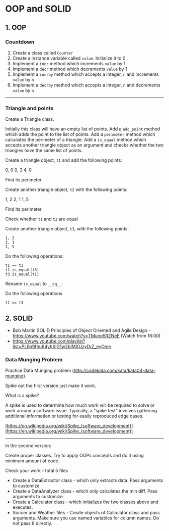 # OOP and SOLID

## 1. OOP

### Countdown

1. Create a class called `Counter`
2. Create a instance variable called `value`. Initialize it to 0
3. Implement a `incr` method which increments `value` by 1
4. Implement a `decr` method which decrements `value` by 1
5. Implement a `incrby` method which accepts a integer, `n` and increments `value` by `n`
6. Implement a `decrby` method which accepts a integer, `n` and decrements `value` by `n`

__________

### Triangle and points


Create a Triangle class.

Initially this class will have an empty list of points.
Add a `add_point` method which adds the point to the list of points.
Add a `perimeter` method which calculates the perimeter of a triangle.
Add a `is_equal` method which accepts another triangle object as an argument and checks whether the two triangles have the same list of points.

Create a triangle object, `t1` and add the following points:

0, 0
0, 3
4, 0

Find its perimeter

Create another triangle object, `t2` with the following points:

1, 2
2, 1
1, 5

Find its perimeter

Check whether `t1` and `t2` are equal

Create another triangle object, `t3`, with the following points:

```
1, 2
2, 1
1, 5
```

Do the following operations:


```
t1 == t3
t1.is_equal(t3)
t3.is_equal(t1)

```

Rename `is_equal` to `__eq__`:

Do the following operations

```
t1 == t3
```

## 2. SOLID

* Bob Martin SOLID Principles of Object Oriented and Agile Design - https://www.youtube.com/watch?v=TMuno5RZNeE (Watch from 16:00)
* https://www.youtube.com/playlist?list=PL6n9fhu94yhXjG1w2blMXUzyDrZ_eyOme

### Data Munging Problem

Practice Data Munging problem (http://codekata.com/kata/kata04-data-munging).

Spike out the first version just make it work.

What is a spike?

A spike is used to determine how much work will be required to solve or work around a software issue. Typically, a "spike test" involves gathering additional information or testing for easily reproduced edge cases.

[https://en.wikipedia.org/wiki/Spike_(software_development)](https://en.wikipedia.org/wiki/Spike_(software_development))

---

In the second version:

Create proper classes. Try to apply OOPs concepts and do it using minimum amount of code.


Check your work - total 5 files
* Create a DataExtractor class - which only extracts data. Pass arguments to customize
* Create a DataAnalyzer class - which only calculates the min diff. Pass arguments to customize.
* Create a Calculator class - which initializes the two classes above and executes.
* Soccer and Weather files - Create objects of Calculator class and pass arguments. Make sure you use named variables for column names. Do not pass 6 directly.
